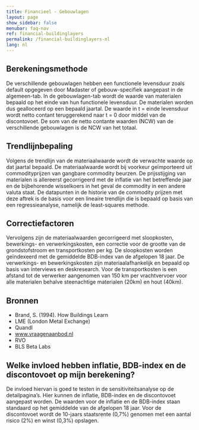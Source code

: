 ```yaml
---
title: Financieel - Gebouwlagen
layout: page
show_sidebar: false
menubar: faq-nav
ref: financial-buildinglayers
permalink: /financial-buildinglayers-nl
lang: nl
---
```


## Berekeningsmethode
De verschillende gebouwlagen hebben een functionele levensduur zoals default opgegeven door Madaster of gebouw-specifiek aangepast in de algemeen-tab. In de gebouwlagen-tab wordt de waarde van materialen bepaald op het einde van hun functionele levensduur. De materialen worden dus gealloceerd op een bepaald jaartal. De waarde in t = einde levensduur wordt netto contant teruggerekend naar t = 0 door middel van de discontovoet. De som van de netto contante waarden (NCW) van de verschillende gebouwlagen is de NCW van het totaal.

## Trendlijnbepaling
Volgens de trendlijn van de materiaalwaarde wordt de verwachte waarde op dat jaartal bepaald. De materiaalwaarde wordt bij voorkeur geïmporteerd uit commodityprijzen van gangbare commodity beurzen. De prijsstijging van materialen is allereerst gecorrigeerd met de inflatie van het betreffende jaar en de bijbehorende wisselkoers in het geval de commodity in een andere valuta staat. De datapunten in de historie van de commodity prijzen met deze aftrek is de basis voor een lineaire trendlijn die is bepaald op basis van een regressieanalyse, namelijk de least-squares methode. 

## Correctiefactoren
Vervolgens zijn de materiaalwaarden gecorrigeerd met sloopkosten, bewerkings- en verwerkingskosten, een correctie voor de grootte van de grondstofstroom en transportkosten per kg. De sloopkosten worden geïndexeerd met de gemiddelde BDB-index van de afgelopen 18 jaar. De verwerkings- en bewerkingskosten zijn materiaalafhankelijk en bepaald op basis van interviews en deskresearch. Voor de transportkosten is een afstand tot de verwerker aangenomen van 150 km per vrachtvervoer voor alle materialen behalve steenachtige materialen (20km) en hout (40km).

## Bronnen
* Brand, S. (1994). How Buildings Learn
* LME (London Metal Exchange)
* Quandl
* www.vraagenaanbod.nl
* RVO
* BLS Beta Labs

## Welke invloed hebben inflatie, BDB-index en de discontovoet op mijn berekening?
De invloed hiervan is goed te testen in de sensitiviteitsanalyse op de detailpagina’s. Hier kunnen de inflatie, BDB-index en de discontovoet aangepast worden. De waarden voor de inflatie en de BDB-index staan standaard op het gemiddelde van de afgelopen 18 jaar. Voor de discontovoet wordt de 10-jaars staatsrente (0,7%) genomen met een aantal risico (2%) en winst (0,3%) opslagen.  